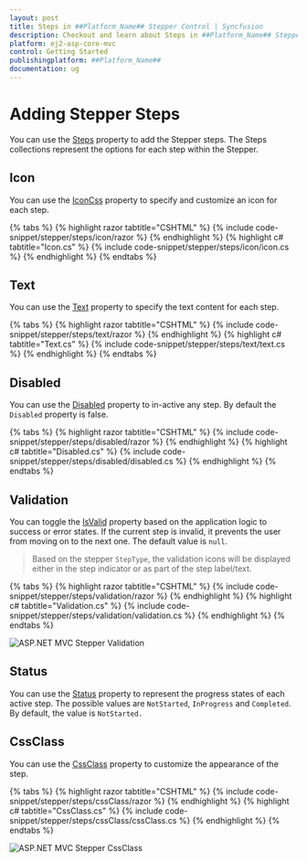 ```yaml
---
layout: post
title: Steps in ##Platform_Name## Stepper Control | Syncfusion
description: Checkout and learn about Steps in ##Platform_Name## Stepper control of Syncfusion Essential JS 2 and more details.
platform: ej2-asp-core-mvc
control: Getting Started
publishingplatform: ##Platform_Name##
documentation: ug
---
```


# Adding Stepper Steps

You can use the [Steps](https://help.syncfusion.com/cr/aspnetmvc-js2/Syncfusion.EJ2.Navigations.Stepper.html#Syncfusion_EJ2_Navigations_Stepper_Steps) property to add the Stepper steps. The Steps collections represent the options for each step within the Stepper.

## Icon

You can use the [IconCss](https://help.syncfusion.com/cr/aspnetmvc-js2/Syncfusion.EJ2.Navigations.Step.html#Syncfusion_EJ2_Navigations_Step_IconCss) property to specify and customize an icon for each step.

{% tabs %}
{% highlight razor tabtitle="CSHTML" %}
{% include code-snippet/stepper/steps/icon/razor %}
{% endhighlight %}
{% highlight c# tabtitle="Icon.cs" %}
{% include code-snippet/stepper/steps/icon/icon.cs %}
{% endhighlight %}
{% endtabs %}

## Text

You can use the [Text](https://help.syncfusion.com/cr/aspnetmvc-js2/Syncfusion.EJ2.Navigations.Step.html#Syncfusion_EJ2_Navigations_Step_Text) property to specify the text content for each step.

{% tabs %}
{% highlight razor tabtitle="CSHTML" %}
{% include code-snippet/stepper/steps/text/razor %}
{% endhighlight %}
{% highlight c# tabtitle="Text.cs" %}
{% include code-snippet/stepper/steps/text/text.cs %}
{% endhighlight %}
{% endtabs %}

## Disabled

You can use the [Disabled](https://help.syncfusion.com/cr/aspnetmvc-js2/Syncfusion.EJ2.Navigations.Step.html#Syncfusion_EJ2_Navigations_Step_Disabled) property to in-active any step. By default the `Disabled` property is false.

{% tabs %}
{% highlight razor tabtitle="CSHTML" %}
{% include code-snippet/stepper/steps/disabled/razor %}
{% endhighlight %}
{% highlight c# tabtitle="Disabled.cs" %}
{% include code-snippet/stepper/steps/disabled/disabled.cs %}
{% endhighlight %}
{% endtabs %}

## Validation

You can toggle the [IsValid](https://help.syncfusion.com/cr/aspnetmvc-js2/Syncfusion.EJ2.Navigations.Step.html#Syncfusion_EJ2_Navigations_Step_IsValid) property based on the application logic to success or error states. If the current step is invalid, it prevents the user from moving on to the next one. The default value is `null`.

> Based on the stepper `StepType`, the validation icons will be displayed either in the step indicator or as part of the step label/text.

{% tabs %}
{% highlight razor tabtitle="CSHTML" %}
{% include code-snippet/stepper/steps/validation/razor %}
{% endhighlight %}
{% highlight c# tabtitle="Validation.cs" %}
{% include code-snippet/stepper/steps/validation/validation.cs %}
{% endhighlight %}
{% endtabs %}

![ASP.NET MVC Stepper Validation](images/stepper-validation.jpg)

## Status

You can use the [Status](https://help.syncfusion.com/cr/aspnetmvc-js2/Syncfusion.EJ2.Navigations.Step.html#Syncfusion_EJ2_Navigations_Step_Status) property to represent the progress states of each active step. The possible values are `NotStarted`, `InProgress` and `Completed`. By default, the value is `NotStarted.`

## CssClass

You can use the [CssClass](https://help.syncfusion.com/cr/aspnetmvc-js2/Syncfusion.EJ2.Navigations.Step.html#Syncfusion_EJ2_Navigations_Step_CssClass) property to customize the appearance of the step.

{% tabs %}
{% highlight razor tabtitle="CSHTML" %}
{% include code-snippet/stepper/steps/cssClass/razor %}
{% endhighlight %}
{% highlight c# tabtitle="CssClass.cs" %}
{% include code-snippet/stepper/steps/cssClass/cssClass.cs %}
{% endhighlight %}
{% endtabs %}

![ASP.NET MVC Stepper CssClass](images/stepper-cssclass.jpg)
